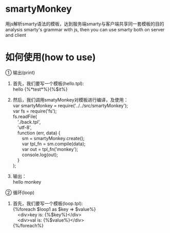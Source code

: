 # smartyMonkey
用js解析smarty语法的模板，达到服务端smarty与客户端共享同一套模板的目的<br/>
analysis smarty's grammar with js, then you can use smarty both on server and client

# 如何使用(how to use)
① 输出(print)<br/>
1. 首先，我们要写一个模板(hello.tpl):<br/>
    hello {%\*test\*%}{%$it%}

2. 然后，我们调用smatyMonkey对模板进行编译，及使用：<br/>
var smartyMonkey = require('../../src/smartyMonkey');<br/>
var fs = require('fs');<br/>
fs.readFile(<br/>
&emsp;'./back.tpl',<br/>
&emsp;'utf-8',<br/>
&emsp;function (err, data) {<br/>
&emsp;&emsp;sm = smartyMonkey.create();<br/>
&emsp;&emsp;var tpl_fn = sm.compile(data);<br/>
&emsp;&emsp;var out = tpl_fn('monkey');<br/>
&emsp;&emsp;console.log(out);<br/>
&emsp;}<br/>
);<br/>


3. 输出：<br/>
hello monkey

② 循环(loop)<br/>
1. 首先，我们要写一个模板(loop.tpl):<br/>
{%foreach $loop1 as $key => $value%}<br/>
&emsp;&lt;div&gt;key is: {%$key%}&lt;/div&gt;<br/>
&emsp;&lt;div&gt;val is: {%$value%}&lt;/div&gt;<br/>
{%/foreach%}<br/>
